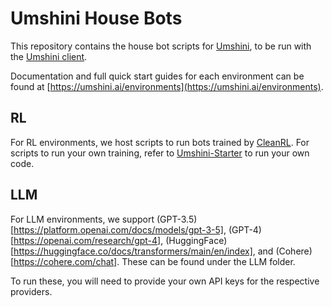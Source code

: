 # Umshini House Bots

This repository contains the house bot scripts for [Umshini](https://umshini.ai), to be run with the [Umshini client](https://github.com/Umshini/Umshini-Client). 

Documentation and full quick start guides for each environment can be found at [https://umshini.ai/environments](https://umshini.ai/environments).

## RL
For RL environments, we host scripts to run bots trained by [CleanRL](https://github.com/vwxyzjn/cleanrl).
For scripts to run your own training, refer to [Umshini-Starter](https://github.com/Umshini/Umshini-Starter) to run your own code.

## LLM
For LLM environments, we support (GPT-3.5)[https://platform.openai.com/docs/models/gpt-3-5], (GPT-4)[https://openai.com/research/gpt-4], (HuggingFace)[https://huggingface.co/docs/transformers/main/en/index], and (Cohere)[https://cohere.com/chat]. These can be found under the LLM folder.

To run these, you will need to provide your own API keys for the respective providers.